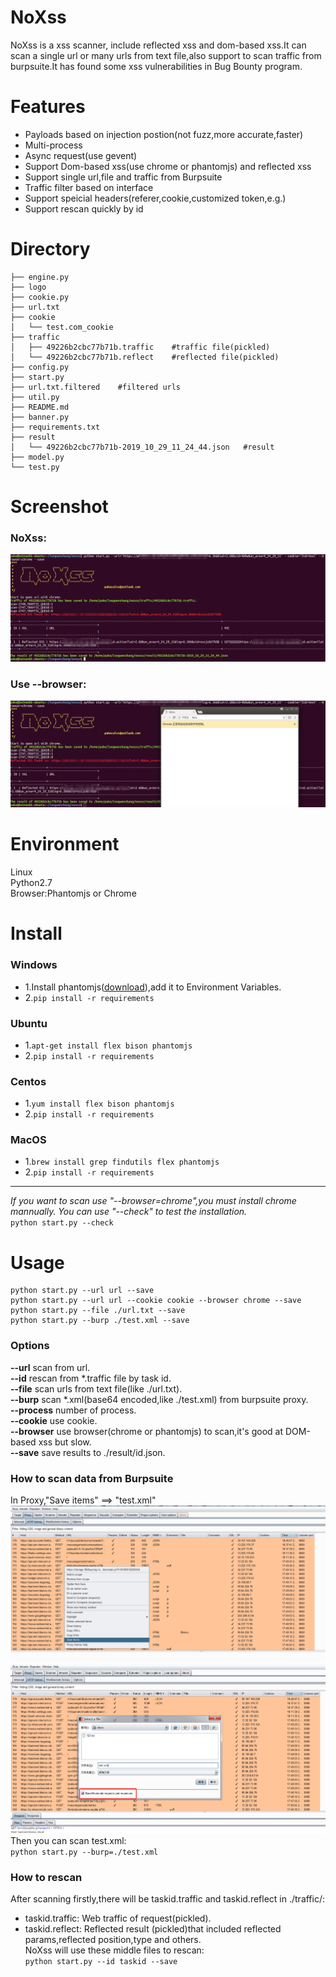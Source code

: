 # NoXss
NoXss is a xss scanner, include reflected xss and dom-based xss.It can scan a single url or many urls from text file,also support to scan traffic from burpsuite.It has found some xss vulnerabilities in Bug Bounty program.
# Features
+ Payloads based on injection postion(not fuzz,more accurate,faster)
+ Multi-process
+ Async request(use gevent)
+ Support Dom-based xss(use chrome or phantomjs) and reflected xss
+ Support single url,file and traffic from Burpsuite
+ Traffic filter based on interface
+ Support speicial headers(referer,cookie,customized token,e.g.)
+ Support rescan quickly by id
# Directory
```
├── engine.py
├── logo
├── cookie.py
├── url.txt
├── cookie
│   └── test.com_cookie
├── traffic
│   ├── 49226b2cbc77b71b.traffic    #traffic file(pickled)
│   └── 49226b2cbc77b71b.reflect    #reflected file(pickled)
├── config.py
├── start.py
├── url.txt.filtered    #filtered urls
├── util.py
├── README.md
├── banner.py
├── requirements.txt
├── result
│   └── 49226b2cbc77b71b-2019_10_29_11_24_44.json   #result
├── model.py
└── test.py
```
# Screenshot
### NoXss:  
![s1](https://github.com/lwzSoviet/download/blob/master/images/s1.png)  
### Use --browser:   
![s2](https://github.com/lwzSoviet/download/blob/master/images/s2.png)
# Environment
Linux  
Python2.7  
Browser:Phantomjs or Chrome
# Install
### Windows
+ 1.Install phantomjs([download](http://phantomjs.org/download.html )),add it to Environment Variables.
+ 2.`pip install -r requirements`
### Ubuntu
+ 1.`apt-get install flex bison phantomjs`
+ 2.`pip install -r requirements`
### Centos
+ 1.`yum install flex bison phantomjs`
+ 2.`pip install -r requirements`
### MacOS
+ 1.`brew install grep findutils flex phantomjs`
+ 2.`pip install -r requirements`  
-----
*If you want to scan use "--browser=chrome",you must install chrome mannually. You can use "--check" to test the installation.*  
`python start.py --check`
# Usage
```
python start.py --url url --save
python start.py --url url --cookie cookie --browser chrome --save  
python start.py --file ./url.txt --save  
python start.py --burp ./test.xml --save
```
### Options    
**--url**        scan from url.  
**--id**        rescan from *.traffic file by task id.  
**--file**        scan urls from text file(like ./url.txt).  
**--burp**        scan *.xml(base64 encoded,like ./test.xml) from burpsuite proxy.  
**--process**        number of process.  
**--cookie**        use cookie.  
**--browser**        use browser(chrome or phantomjs) to scan,it's good at DOM-based xss but slow.  
**--save**        save results to ./result/id.json.
### How to scan data from Burpsuite
In Proxy,"Save items" ==> "test.xml"  
![s3](https://github.com/lwzSoviet/download/blob/master/images/s3.png)  
![s4](https://github.com/lwzSoviet/download/blob/master/images/s4.png)  
Then you can scan test.xml:  
`python start.py --burp=./test.xml`
### How to rescan
After scanning firstly,there will be taskid.traffic and taskid.reflect in ./traffic/:  
+ taskid.traffic: Web traffic of request(pickled).
+ taskid.reflect: Reflected result (pickled)that included reflected params,reflected position,type and others.  
NoXss will use these middle files to rescan:  
`python start.py --id taskid --save`
